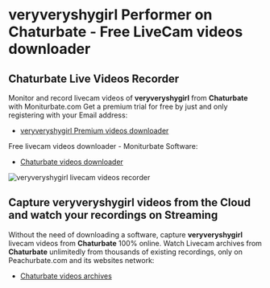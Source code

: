 # veryveryshygirl Performer on Chaturbate - Free LiveCam videos downloader

## Chaturbate Live Videos Recorder

Monitor and record livecam videos of **veryveryshygirl** from **Chaturbate** with Moniturbate.com
Get a premium trial for free by just and only registering with your Email address:
* [veryveryshygirl Premium videos downloader](https://moniturbate.com/request-demo-licence-key.html)

Free livecam videos downloader - Moniturbate Software:
* [Chaturbate videos downloader](https://moniturbate.com/moniturbate-download-software.html)

![veryveryshygirl livecam videos recorder](https://peachurnet.com/templates/moniturbate-software.png)


## Capture veryveryshygirl videos from the Cloud and watch your recordings on Streaming

Without the need of downloading a software, capture **veryveryshygirl** livecam videos from **Chaturbate** 100% online.
Watch Livecam archives from **Chaturbate** unlimitedly from thousands of existing recordings, only on Peachurbate.com and its websites network:
* [Chaturbate videos archives](https://peachurnet.com/)